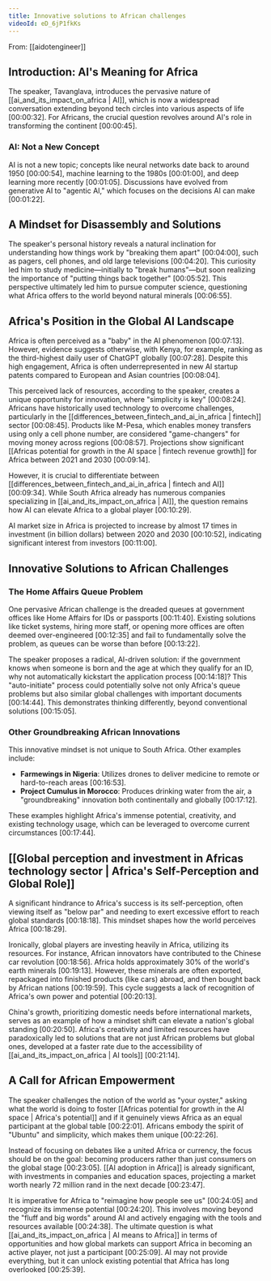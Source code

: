 ```yaml
---
title: Innovative solutions to African challenges
videoId: eD_6jP1fkKs
---
```


From: [[aidotengineer]] <br/> 

## Introduction: AI's Meaning for Africa
The speaker, Tavanglava, introduces the pervasive nature of [[ai_and_its_impact_on_africa | AI]], which is now a widespread conversation extending beyond tech circles into various aspects of life <a class="yt-timestamp" data-t="00:00:32">[00:00:32]</a>. For Africans, the crucial question revolves around AI's role in transforming the continent <a class="yt-timestamp" data-t="00:00:45">[00:00:45]</a>.

### AI: Not a New Concept
AI is not a new topic; concepts like neural networks date back to around 1950 <a class="yt-timestamp" data-t="00:00:54">[00:00:54]</a>, machine learning to the 1980s <a class="yt-timestamp" data-t="00:01:00">[00:01:00]</a>, and deep learning more recently <a class="yt-timestamp" data-t="00:01:05">[00:01:05]</a>. Discussions have evolved from generative AI to "agentic AI," which focuses on the decisions AI can make <a class="yt-timestamp" data-t="00:01:22">[00:01:22]</a>.

## A Mindset for Disassembly and Solutions
The speaker's personal history reveals a natural inclination for understanding how things work by "breaking them apart" <a class="yt-timestamp" data-t="00:04:00">[00:04:00]</a>, such as pagers, cell phones, and old large televisions <a class="yt-timestamp" data-t="00:04:20">[00:04:20]</a>. This curiosity led him to study medicine—initially to "break humans"—but soon realizing the importance of "putting things back together" <a class="yt-timestamp" data-t="00:05:52">[00:05:52]</a>. This perspective ultimately led him to pursue computer science, questioning what Africa offers to the world beyond natural minerals <a class="yt-timestamp" data-t="00:06:55">[00:06:55]</a>.

## Africa's Position in the Global AI Landscape
Africa is often perceived as a "baby" in the AI phenomenon <a class="yt-timestamp" data-t="00:07:13">[00:07:13]</a>. However, evidence suggests otherwise, with Kenya, for example, ranking as the third-highest daily user of ChatGPT globally <a class="yt-timestamp" data-t="00:07:28">[00:07:28]</a>. Despite this high engagement, Africa is often underrepresented in new AI startup patents compared to European and Asian countries <a class="yt-timestamp" data-t="00:08:04">[00:08:04]</a>.

This perceived lack of resources, according to the speaker, creates a unique opportunity for innovation, where "simplicity is key" <a class="yt-timestamp" data-t="00:08:24">[00:08:24]</a>. Africans have historically used technology to overcome challenges, particularly in the [[differences_between_fintech_and_ai_in_africa | fintech]] sector <a class="yt-timestamp" data-t="00:08:45">[00:08:45]</a>. Products like M-Pesa, which enables money transfers using only a cell phone number, are considered "game-changers" for moving money across regions <a class="yt-timestamp" data-t="00:08:57">[00:08:57]</a>. Projections show significant [[Africas potential for growth in the AI space | fintech revenue growth]] for Africa between 2021 and 2030 <a class="yt-timestamp" data-t="00:09:14">[00:09:14]</a>.

However, it is crucial to differentiate between [[differences_between_fintech_and_ai_in_africa | fintech and AI]] <a class="yt-timestamp" data-t="00:09:34">[00:09:34]</a>. While South Africa already has numerous companies specializing in [[ai_and_its_impact_on_africa | AI]], the question remains how AI can elevate Africa to a global player <a class="yt-timestamp" data-t="00:10:29">[00:10:29]</a>.

AI market size in Africa is projected to increase by almost 17 times in investment (in billion dollars) between 2020 and 2030 <a class="yt-timestamp" data-t="00:10:52">[00:10:52]</a>, indicating significant interest from investors <a class="yt-timestamp" data-t="00:11:00">[00:11:00]</a>.

## Innovative Solutions to African Challenges

### The Home Affairs Queue Problem
One pervasive African challenge is the dreaded queues at government offices like Home Affairs for IDs or passports <a class="yt-timestamp" data-t="00:11:40">[00:11:40]</a>. Existing solutions like ticket systems, hiring more staff, or opening more offices are often deemed over-engineered <a class="yt-timestamp" data-t="00:12:35">[00:12:35]</a> and fail to fundamentally solve the problem, as queues can be worse than before <a class="yt-timestamp" data-t="00:13:22">[00:13:22]</a>.

The speaker proposes a radical, AI-driven solution: if the government knows when someone is born and the age at which they qualify for an ID, why not automatically kickstart the application process <a class="yt-timestamp" data-t="00:14:18">[00:14:18]</a>? This "auto-initiate" process could potentially solve not only Africa's queue problems but also similar global challenges with important documents <a class="yt-timestamp" data-t="00:14:44">[00:14:44]</a>. This demonstrates thinking differently, beyond conventional solutions <a class="yt-timestamp" data-t="00:15:05">[00:15:05]</a>.

### Other Groundbreaking African Innovations
This innovative mindset is not unique to South Africa. Other examples include:
*   **Farmewings in Nigeria**: Utilizes drones to deliver medicine to remote or hard-to-reach areas <a class="yt-timestamp" data-t="00:16:53">[00:16:53]</a>.
*   **Project Cumulus in Morocco**: Produces drinking water from the air, a "groundbreaking" innovation both continentally and globally <a class="yt-timestamp" data-t="00:17:12">[00:17:12]</a>.

These examples highlight Africa's immense potential, creativity, and existing technology usage, which can be leveraged to overcome current circumstances <a class="yt-timestamp" data-t="00:17:44">[00:17:44]</a>.

## [[Global perception and investment in Africas technology sector | Africa's Self-Perception and Global Role]]
A significant hindrance to Africa's success is its self-perception, often viewing itself as "below par" and needing to exert excessive effort to reach global standards <a class="yt-timestamp" data-t="00:18:18">[00:18:18]</a>. This mindset shapes how the world perceives Africa <a class="yt-timestamp" data-t="00:18:29">[00:18:29]</a>.

Ironically, global players are investing heavily in Africa, utilizing its resources. For instance, African innovators have contributed to the Chinese car revolution <a class="yt-timestamp" data-t="00:18:56">[00:18:56]</a>. Africa holds approximately 30% of the world's earth minerals <a class="yt-timestamp" data-t="00:19:13">[00:19:13]</a>. However, these minerals are often exported, repackaged into finished products (like cars) abroad, and then bought back by African nations <a class="yt-timestamp" data-t="00:19:59">[00:19:59]</a>. This cycle suggests a lack of recognition of Africa's own power and potential <a class="yt-timestamp" data-t="00:20:13">[00:20:13]</a>.

China's growth, prioritizing domestic needs before international markets, serves as an example of how a mindset shift can elevate a nation's global standing <a class="yt-timestamp" data-t="00:20:50">[00:20:50]</a>. Africa's creativity and limited resources have paradoxically led to solutions that are not just African problems but global ones, developed at a faster rate due to the accessibility of [[ai_and_its_impact_on_africa | AI tools]] <a class="yt-timestamp" data-t="00:21:14">[00:21:14]</a>.

## A Call for African Empowerment
The speaker challenges the notion of the world as "your oyster," asking what the world is doing to foster [[Africas potential for growth in the AI space | Africa's potential]] and if it genuinely views Africa as an equal participant at the global table <a class="yt-timestamp" data-t="00:22:01">[00:22:01]</a>. Africans embody the spirit of "Ubuntu" and simplicity, which makes them unique <a class="yt-timestamp" data-t="00:22:26">[00:22:26]</a>.

Instead of focusing on debates like a united Africa or currency, the focus should be on the goal: becoming producers rather than just consumers on the global stage <a class="yt-timestamp" data-t="00:23:05">[00:23:05]</a>. [[AI adoption in Africa]] is already significant, with investments in companies and education spaces, projecting a market worth nearly 72 million rand in the next decade <a class="yt-timestamp" data-t="00:23:47">[00:23:47]</a>.

It is imperative for Africa to "reimagine how people see us" <a class="yt-timestamp" data-t="00:24:05">[00:24:05]</a> and recognize its immense potential <a class="yt-timestamp" data-t="00:24:20">[00:24:20]</a>. This involves moving beyond the "fluff and big words" around AI and actively engaging with the tools and resources available <a class="yt-timestamp" data-t="00:24:38">[00:24:38]</a>. The ultimate question is what [[ai_and_its_impact_on_africa | AI means to Africa]] in terms of opportunities and how global markets can support Africa in becoming an active player, not just a participant <a class="yt-timestamp" data-t="00:25:09">[00:25:09]</a>. AI may not provide everything, but it can unlock existing potential that Africa has long overlooked <a class="yt-timestamp" data-t="00:25:39">[00:25:39]</a>.